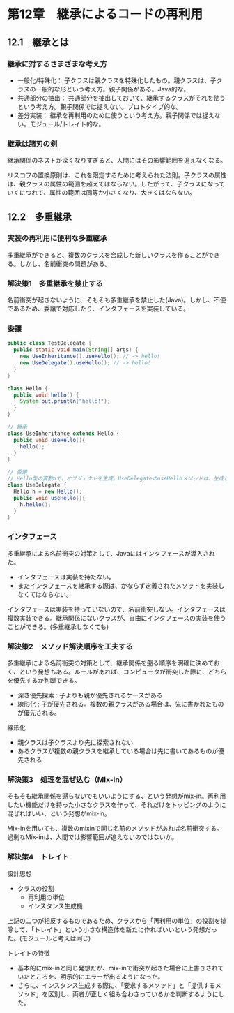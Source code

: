 # 第12章　継承によるコードの再利用

## 12.1　継承とは

### 継承に対するさまざまな考え方

- 一般化/特殊化： 子クラスは親クラスを特殊化したもの。親クラスは、子クラスの一般的な形という考え方。親子関係がある。Java的な。
- 共通部分の抽出： 共通部分を抽出しておいて、継承するクラスがそれを使うという考え方。親子関係では捉えない。プロトタイプ的な。
- 差分実装： 継承を再利用のために使うという考え方。親子関係では捉えない。モジュール/トレイト的な。

### 継承は諸刃の剣

継承関係のネストが深くなりすぎると、人間にはその影響範囲を追えなくなる。

リスコフの置換原則は、これを限定するために考えられた法則。子クラスの属性は、親クラスの属性の範囲を超えてはならない。したがって、子クラスになっていくにつれて、属性の範囲は同等か小さくなり、大きくはならない。

## 12.2　多重継承

### 実装の再利用に便利な多重継承

多重継承ができると、複数のクラスを合成した新しいクラスを作ることができる。しかし、名前衝突の問題がある。

### 解決策1　多重継承を禁止する

名前衝突が起きないように、そもそも多重継承を禁止した(Java)。しかし、不便であるため、委譲で対応したり、インタフェースを実装している。

### 委譲

```java
public class TestDelegate {
  public static void main(String[] args) {
    new UseInheritance().useHello(); // -> hello!
    new UseDelegate().useHello(); // -> hello!
  }
}

class Hello {
  public void hello() {
    System.out.println("hello!");
  }
}

// 継承
class UseInheritance extends Hello {
  public void useHello(){
    hello();
  }
}

// 委譲
// Hello型の変数hで、オブジェクトを生成。UseDelegateのuseHelloメソッドは、生成したHello型のオブジェクトのメソッドを使っている。
class UseDelegate {
  Hello h = new Hello();
  public void useHello(){
    h.hello();
  }
}
```

### インタフェース

多重継承による名前衝突の対策として、Javaにはインタフェースが導入された。

- インタフェースは実装を持たない。
- またインタフェースを継承する際は、かならず定義されたメソッドを実装しなくてはならない。

インタフェースは実装を持っていないので、名前衝突しない。インタフェースは複数実装できる。継承関係にないクラスが、自由にインタフェースの実装を使うことができる。(多重継承しなくても)

### 解決策2　メソッド解決順序を工夫する

多重継承による名前衝突の対策として、継承関係を遡る順序を明確に決めておく、という発想もある。ルールがあれば、コンピュータが衝突した際に、どちらを優先するか判断できる。

- 深さ優先探索 : 子よりも親が優先されるケースがある
- 線形化 : 子が優先される。複数の親クラスがある場合は、先に書かれたものが優先される。

線形化

- 親クラスは子クラスより先に探索されない
- あるクラスが複数の親クラスを継承している場合は先に書いてあるものが優先される

### 解決策3　処理を混ぜ込む（Mix-in）

そもそも継承関係を遡らないでもいいようにする、という発想がmix-in。再利用したい機能だけを持った小さなクラスを作って、それだけをトッピングのように混ぜればいい、という発想がmix-in。

Mix-inを用いても、複数のmixinで同じ名前のメソッドがあれば名前衝突する。過剰なMix-inは、人間では影響範囲が追えないのではないか。

### 解決策4　トレイト

設計思想

- クラスの役割
  - 再利用の単位
  - インスタンス生成機

上記の二つが相反するものであるため、クラスから「再利用の単位」の役割を排除して、「トレイト」という小さな構造体を新たに作ればいいという発想だった。(モジュールと考えは同じ)

トレイトの特徴

- 基本的にmix-inと同じ発想だが、mix-inで衝突が起きた場合に上書きされていたところを、明示的にエラーが出るようになった。
- さらに、インスタンス生成する際に、「要求するメソッド」と「提供するメソッド」を区別し、両者が正しく組み合わさっているかを判断するようにした。